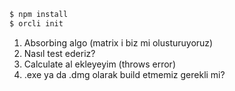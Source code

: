 ```sh
$ npm install
$ orcli init
```

1. Absorbing algo (matrix i biz mi olusturuyoruz)
1. Nasıl test ederiz?
1. Calculate al ekleyeyim (throws error)
1. .exe ya da .dmg olarak build etmemiz gerekli mi?
